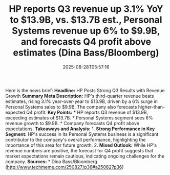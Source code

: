 ﻿---
title: "HP reports Q3 revenue up 3.1% YoY to $13.9B, vs. $13.7B est., Personal Systems revenue up 6% to $9.9B, and forecasts Q4 profit above estimates (Dina Bass/Bloomberg)"
date: "2025-08-28T05:57:16"
category: "Markets"
summary: ""
slug: "hp reports q3 revenue up 31 yoy to 139b vs 137b est personal"
source_urls:
  - "http://www.techmeme.com/250827/p36#a250827p36"
seo:
  title: "HP reports Q3 revenue up 3.1% YoY to $13.9B, vs. $13.7B est., Personal Systems revenue up 6% to $9.9B, and forecasts Q4 profit above estimates (Dina Bass/Bloomberg) | Hash n Hedge"
  description: ""
  keywords: ["news", "markets", "brief"]
---
Here is the news brief:  **Headline:** HP Posts Strong Q3 Results with Revenue Growth  **Summary Meta Description:** HP's third-quarter revenue beats estimates, rising 3.1% year-over-year to $13.9B, driven by a 6% surge in Personal Systems sales to $9.9B. The company also forecasts higher-than-expected Q4 profit.  **Key Points:**  * HP reports Q3 revenue of $13.9B, exceeding estimates of $13.7B. * Personal Systems segment sees 6% revenue growth to $9.9B. * Company forecasts Q4 profit above expectations.  **Takeaways and Analysis:**  1. **Strong Performance in Key Segment:** HP's success in its Personal Systems business is a significant contributor to the company's overall performance, highlighting the importance of this area for future growth. 2. **Mixed Outlook:** While HP's revenue numbers are positive, the forecast for Q4 profit suggests that market expectations remain cautious, indicating ongoing challenges for the company.  **Sources:**  * Dina Bass/Bloomberg (http://www.techmeme.com/250827/p36#a250827p36) 
